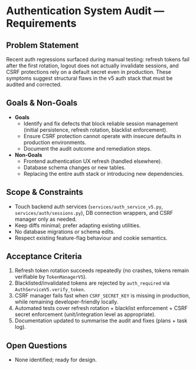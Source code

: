 # Authentication System Audit — Requirements

## Problem Statement
Recent auth regressions surfaced during manual testing: refresh tokens fail after the first rotation, logout does not actually invalidate sessions, and CSRF protections rely on a default secret even in production. These symptoms suggest structural flaws in the v5 auth stack that must be audited and corrected.

## Goals & Non-Goals
- **Goals**
  - Identify and fix defects that block reliable session management (initial persistence, refresh rotation, blacklist enforcement).
  - Ensure CSRF protection cannot operate with insecure defaults in production environments.
  - Document the audit outcome and remediation steps.
- **Non-Goals**
  - Frontend authentication UX refresh (handled elsewhere).
  - Database schema changes or new tables.
  - Replacing the entire auth stack or introducing new dependencies.

## Scope & Constraints
- Touch backend auth services (`services/auth_service_v5.py`, `services/auth/sessions.py`), DB connection wrappers, and CSRF manager only as needed.
- Keep diffs minimal; prefer adapting existing utilities.
- No database migrations or schema edits.
- Respect existing feature-flag behaviour and cookie semantics.

## Acceptance Criteria
1. Refresh token rotation succeeds repeatedly (no crashes, tokens remain verifiable by `TokenManagerV5`).
2. Blacklisted/invalidated tokens are rejected by `auth_required` via `AuthServiceV5.verify_token`.
3. CSRF manager fails fast when `CSRF_SECRET_KEY` is missing in production, while remaining developer-friendly locally.
4. Automated tests cover refresh rotation + blacklist enforcement + CSRF secret enforcement (unit/integration level as appropriate).
5. Documentation updated to summarise the audit and fixes (plans + task log).

## Open Questions
- None identified; ready for design.
